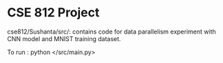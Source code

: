 # CSE 812 Project

cse812/Sushanta/src/: contains code for data parallelism experiment with CNN model and MNIST training dataset.

To run : python </src/main.py>

